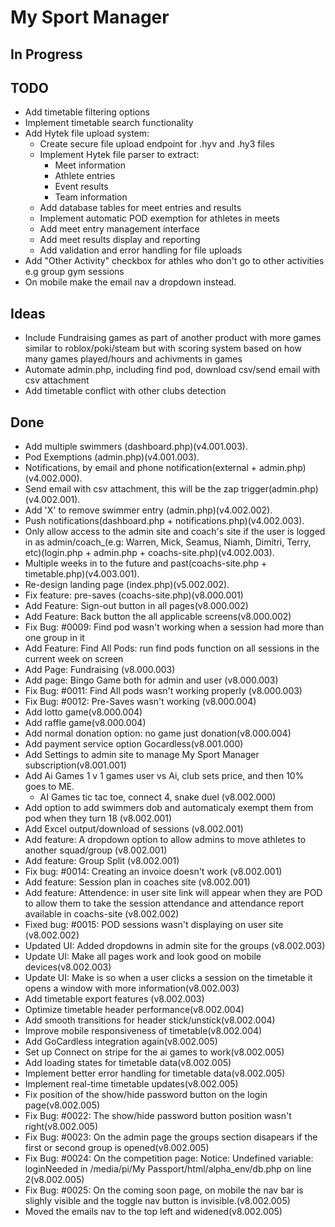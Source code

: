 # My Sport Manager

## In Progress


## TODO

- Add timetable filtering options
- Implement timetable search functionality
- Add Hytek file upload system:
  - Create secure file upload endpoint for .hyv and .hy3 files
  - Implement Hytek file parser to extract:
    - Meet information
    - Athlete entries
    - Event results
    - Team information
  - Add database tables for meet entries and results
  - Implement automatic POD exemption for athletes in meets
  - Add meet entry management interface
  - Add meet results display and reporting
  - Add validation and error handling for file uploads
- Add "Other Activity" checkbox for athles who don't go to other activities e.g group gym sessions
- On mobile make the email nav a dropdown instead.

## Ideas

- Include Fundraising games as part of another product with more games similar to roblox/poki/steam but with scoring system based on how many games played/hours and achivments in games
- Automate admin.php, including find pod, download csv/send email with csv attachment
- Add timetable conflict with other clubs detection

## Done

- Add multiple swimmers (dashboard.php)(v4.001.003).
- Pod Exemptions (admin.php)(v4.001.003).
- Notifications, by email and phone notification(external + admin.php)(v4.002.000).
- Send email with csv attachment, this will be the zap trigger(admin.php)(v4.002.001).
- Add 'X' to remove swimmer entry (admin.php)(v4.002.002).
- Push notifications(dashboard.php + notifications.php)(v4.002.003).
- Only allow access to the admin site and coach's site if the user is logged in as admin/coach_(e.g: Warren, Mick, Seamus, Niamh, Dimitri, Terry, etc)(login.php + admin.php + coachs-site.php)(v4.002.003).
- Multiple weeks in to the future and past(coachs-site.php + timetable.php)(v4.003.001).
- Re-design landing page (index.php)(v5.002.002).
- Fix feature: pre-saves (coachs-site.php)(v8.000.001)
- Add Feature: Sign-out button in all pages(v8.000.002)
- Add Feature: Back button the all applicable screens(v8.000.002)
- Fix Bug: #0009: Find pod wasn't working when a session had more than one group in it
- Add Feature: Find All Pods: run find pods function on all sessions in the current week on screen
- Add Page: Fundraising (v8.000.003)
- Add page: Bingo Game both for admin and user (v8.000.003)
- Fix Bug: #0011: Find All pods wasn't working properly (v8.000.003)
- Fix Bug: #0012: Pre-Saves wasn't working (v8.000.004)
- Add lotto game(v8.000.004)
- Add raffle game(v8.000.004)
- Add normal donation option: no game just donation(v8.000.004)
- Add payment service option Gocardless(v8.001.000)
- Add Settings to admin site to manage My Sport Manager subscription(v8.001.001)
- Add Ai Games 1 v 1 games user vs Ai, club sets price, and then 10% goes to ME.
  - AI Games tic tac toe, connect 4, snake duel (v8.002.000)
- Add option to add swimmers dob and automaticaly exempt them from pod when they turn 18 (v8.002.001)
- Add Excel output/download of sessions (v8.002.001)
- Add feature: A dropdown option to allow admins to move athletes to another squad/group (v8.002.001)
- Add feature: Group Split (v8.002.001)
- Fix bug: #0014: Creating an invoice doesn't work (v8.002.001)
- Add feature: Session plan in coaches site (v8.002.001)
- Add feature: Attendence: in user site link will appear when they are POD to allow them to take the session attendance and attendance report available in coachs-site (v8.002.002)
- Fixed bug: #0015: POD sessions wasn't displaying on user site (v8.002.002)
- Updated UI: Added dropdowns in admin site for the groups (v8.002.003)
- Update UI: Make all pages work and look good on mobile devices(v8.002.003)
- Update UI: Make is so when a user clicks a session on the timetable it opens a window with more information(v8.002.003)
- Add timetable export features (v8.002.003)
- Optimize timetable header performance(v8.002.004)
- Add smooth transitions for header stick/unstick(v8.002.004)
- Improve mobile responsiveness of timetable(v8.002.004)
- Add GoCardless integration again(v8.002.005)
- Set up Connect on stripe for the ai games to work(v8.002.005)
- Add loading states for timetable data(v8.002.005)
- Implement better error handling for timetable data(v8.002.005)
- Implement real-time timetable updates(v8.002.005)
- Fix position of the show/hide password button on the login page(v8.002.005)
- Fix Bug: #0022: The show/hide password button position wasn't right(v8.002.005)
- Fix Bug: #0023: On the admin page the groups section disapears if the first or second group is opened(v8.002.005)
- Fix Bug: #0024: On the competition page: Notice: Undefined variable: loginNeeded in /media/pi/My Passport/html/alpha_env/db.php on line 2(v8.002.005)
- Fix Bug: #0025: On the coming soon page, on mobile the nav bar is slighly visible and the toggle nav button is invisible.(v8.002.005)
- Moved the emails nav to the top left and widened(v8.002.005)
